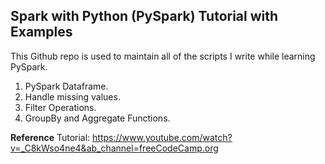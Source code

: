 ## Spark with Python (PySpark) Tutorial with Examples

This Github repo is used to maintain all of the scripts I write while learning PySpark.
1. PySpark Dataframe.
2. Handle missing values.
3. Filter Operations.
4. GroupBy and Aggregate Functions.

**Reference**
Tutorial: https://www.youtube.com/watch?v=_C8kWso4ne4&ab_channel=freeCodeCamp.org